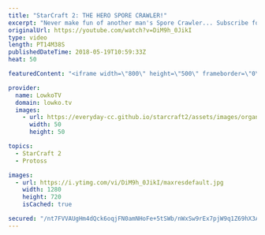```yaml
---
title: "StarCraft 2: THE HERO SPORE CRAWLER!"
excerpt: "Never make fun of another man's Spore Crawler... Subscribe for more videos: http://lowko.tv/youtube Crazy Protoss micro: https://goo.gl/tvhEza  In this game of lower level StarCraft 2 it is clear both players are trying to execute a different playstyle. One goes for Roaches and Hydralisks, where as the"
originalUrl: https://youtube.com/watch?v=DiM9h_0JikI
type: video
length: PT14M38S
publishedDateTime: 2018-05-19T10:59:33Z
heat: 50

featuredContent: "<iframe width=\"800\" height=\"500\" frameborder=\"0\" src=\"https://www.youtube.com/embed/DiM9h_0JikI\" allow=\"accelerometer; autoplay; encrypted-media; gyroscope; picture-in-picture\" allowfullscreen></iframe>"

provider:
  name: LowkoTV
  domain: lowko.tv
  images:
    - url: https://everyday-cc.github.io/starcraft2/assets/images/organizations/lowko.tv-50x50.jpg
      width: 50
      height: 50

topics:
  - StarCraft 2
  - Protoss

images:
  - url: https://i.ytimg.com/vi/DiM9h_0JikI/maxresdefault.jpg
    width: 1280
    height: 720
    isCached: true

secured: "/nt7FVVAUgHm4dQck6oqjFN0amNHoFe+5tSWb/nWxSw9rEx7pjW9q1Z69hX3Agk5hooanvQF7gmrnacUGEwdvWY8olUQprck3nagkEuLBZudZpiGM8s09MyGrnBlSUSDoVa2WVq1QnU0Vge8U96E8IZb5ueKkDL5KIsd2AFl8CpcZX84QOUvRhDe2egmjnt4ERjxBzZGcycQIWhnfI/PYJ4/O+cBEnSkqhbbiXyI0VWQBUi+A8DCyB3yocytPnXtFXrXr0B5w7iSUch9/iMFipmGq+jHL91ILSw/7uSUwV/IPFS85F9lmyqS7453Zflqs4W8LVv2vHWo5pLMFL3aP0CMb68Kh5/5aWsGl47DB76oE7Pwa973er19XehxLlCseKLBZ6iUVWF4449ungIZN6vg//+eGgtDE7cgRnnWmKE=;KEN8CvSP2+DDRiv2vh1fTg=="
---
```


